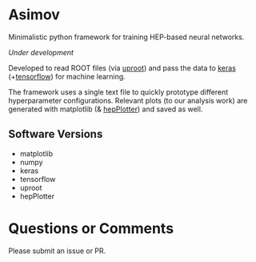 # Asimov

Minimalistic python framework for training HEP-based neural networks.  

_Under development_

Developed to read ROOT files (via [uproot](https://github.com/scikit-hep/uproot)) 
and pass the data to [keras](https://keras.io/) (+[tensorflow](https://www.tensorflow.org/)) for machine learning.

The framework uses a single text file to quickly prototype different hyperparameter configurations.
Relevant plots (to our analysis work) are generated with matplotlib (& [hepPlotter](https://github.com/demarley/hepPlotter)) and saved as well.

## Software Versions

- matplotlib
- numpy
- keras
- tensorflow
- uproot
- hepPlotter

# Questions or Comments

Please submit an issue or PR.

